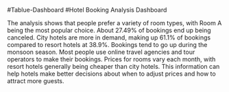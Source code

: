 #Tablue-Dashboard
#Hotel Booking Analysis Dashboard

The analysis shows that people prefer a variety of room types, with Room A being the most popular choice. About 27.49% of bookings end up being canceled. City hotels are more in demand, making up 61.1% of bookings compared to resort hotels at 38.9%. Bookings tend to go up during the monsoon season. Most people use online travel agencies and tour operators to make their bookings. Prices for rooms vary each month, with resort hotels generally being cheaper than city hotels. This information can help hotels make better decisions about when to adjust prices and how to attract more guests.

